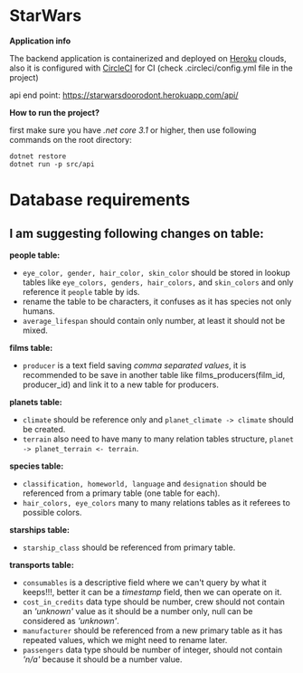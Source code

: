 # StarWars

**Application info**

The backend application is containerized and deployed on [Heroku](https://www.heroku.com) clouds, also it is configured with [CircleCI](https://circleci.com/) for CI (check .circleci/config.yml file in the project)

api end point: https://starwarsdoorodont.herokuapp.com/api/

**How to run the project?**

first make sure you have *.net core 3.1* or higher, then use following commands on the root directory:

```
dotnet restore
dotnet run -p src/api
```

# Database requirements

## I am suggesting following changes on table:

**people table:**

- `eye_color, gender, hair_color, skin_color` should be stored in lookup tables like `eye_colors, genders, hair_colors,` and `skin_colors` and only reference it `people` table by ids.
- rename the table to be characters, it confuses as it has species not only humans.
- `average_lifespan` should contain only number, at least it should not be mixed.

**films table:**

- `producer` is a text field saving _comma separated values_, it is recommended to be save in another table like films_producers(film_id, producer_id) and link it to a new table for producers.

**planets table:**

- `climate` should be reference only and `planet_climate -> climate` should be created.
- `terrain` also need to have many to many relation tables structure, `planet -> planet_terrain <- terrain`.

**species table:**

- `classification, homeworld, language` and `designation` should be referenced from a primary table (one table for each).
- `hair_colors, eye_colors` many to many relations tables as it referees to possible colors.

**starships table:**

- `starship_class` should be referenced from primary table.

**transports table:**
- `consumables` is a descriptive field where we can't query by what it keeps!!!, better it can be a *timestamp* field, then we can operate on it.
- `cost_in_credits` data type should be number, crew should not contain an *'unknown'* value as it should be a number only, null can be considered as *'unknown'*.
- `manufacturer` should be referenced from a new primary table as it has repeated values, which we might need to rename later.
- `passengers` data type should be number of integer, should not contain *'n/a'* because it should be a number value.
